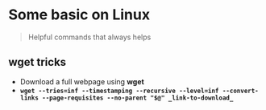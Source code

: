 # Some basic on Linux
> Helpful commands that always helps

## wget tricks

- Download a full webpage using **wget**
- **`wget --tries=inf --timestamping --recursive --level=inf --convert-links --page-requisites --no-parent "$@" _link-to-download_`**
